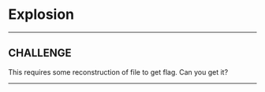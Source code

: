 # Explosion
---

## CHALLENGE

This requires some reconstruction of file to get flag. Can you get it?

---
